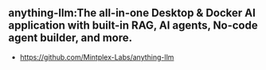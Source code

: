 ## anything-llm:The all-in-one Desktop & Docker AI application with built-in RAG, AI agents, No-code agent builder, and more.
- https://github.com/Mintplex-Labs/anything-llm